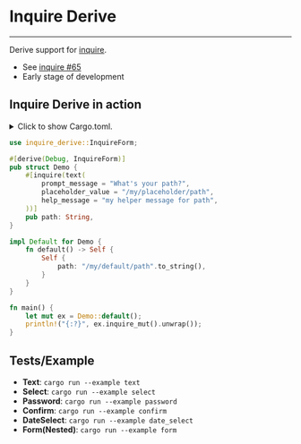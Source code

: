 # Inquire Derive

---

Derive support for [inquire](https://github.com/mikaelmello/inquire).
- See [inquire #65](https://github.com/mikaelmello/inquire/issues/65)
- Early stage of development

## Inquire Derive in action

<details>
<summary>
Click to show Cargo.toml.
</summary>

```toml
[dependencies]

# The inquire derive crate
inquire = { version = "0.5.2" }
inquire_derive = { git = "https://github.com/IniterWorker/inquire_derive", branch = "master" }
```

</details>
<p></p>

```rust
use inquire_derive::InquireForm;

#[derive(Debug, InquireForm)]
pub struct Demo {
    #[inquire(text(
        prompt_message = "What's your path?",
        placeholder_value = "/my/placeholder/path",
        help_message = "my helper message for path",
    ))]
    pub path: String,
}

impl Default for Demo {
    fn default() -> Self {
        Self {
            path: "/my/default/path".to_string(),
        }
    }
}

fn main() {
    let mut ex = Demo::default();
    println!("{:?}", ex.inquire_mut().unwrap());
}
```

## Tests/Example

* __Text__: `cargo run --example text`
* __Select__: `cargo run --example select`
* __Password__: `cargo run --example password`
* __Confirm__: `cargo run --example confirm`
* __DateSelect__: `cargo run --example date_select`
* __Form(Nested)__: `cargo run --example form`

